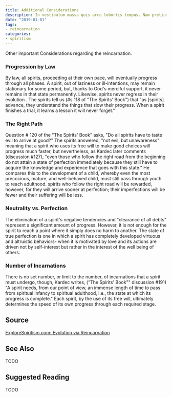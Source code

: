 ```yaml
---
title: Additional Considerations
description: In vestibulum massa quis arcu lobortis tempus. Nam pretium arcu in odio vulputate luctus.
date: "2019-01-01"
tags:
- reincarnation
categories:
- spiritism
---
```


Other important Considerations regarding the reincarnation.

### Progression by Law 
By law, all spirits, proceeding at their own pace, will eventually progress through all phases. A spirit, out of laziness or ill-intentions, may remain stationary for some period, but, thanks to God's merciful support, it never remains in that state permanently. Likewise, spirits never regress in their evolution . The spirits tell us (#s 118 of "The Spirits' Book") that "as [spirits] advance, they understand the things that slow their progress. When a spirit finishes a trial, it learns a lesson it will never forget."


### The Right Path 
Question # 120 of the "The Spirits' Book" asks, "Do all spirits have to taste evil to arrive at good?" The spirits answered, "not evil, but unawareness" meaning that a spirit who uses its free will to make good choices will progress much faster, but nevertheless, as Kardec later comments (discussion #127), "even those who follow the right road from the beginning do not attain a state of perfection immediately because they still have to acquire the knowledge and experience that goes with this state." He compares this to the development of a child, whereby even the most precocious, mature, and well-behaved child, must still pass through youth to reach adulthood. spirits who follow the right road will be rewarded, however, for they will arrive sooner at perfection; their imperfections will be fewer and their suffering will be less.


### Neutrality vs. Perfection 
The elimination of a spirit's negative tendencies and "clearance of all debts" represent a significant amount of progress. However, it is not enough for the spirit to reach a point where it simply does no harm to another. The state of true perfection is one in which a spirit has completely developed virtuous and altruistic behaviors- when it is motivated by love and its actions are driven not by self-interest but rather in the interest of the well being of others.


### Number of Incarnations 
There is no set number, or limit to the number, of incarnations that a spirit must undergo, though, Kardec writes, ("The Spirits' Book"" discussion #191) "A spirit needs, from our point of view, an immense length of time to pass from spiritual infancy to spiritual adulthood, i.e., the state at which its progress is complete." Each spirit, by the use of its free will, ultimately determines the speed of its own progress through each required stage. 
 

## Source
[ExploreSpiritism.com: Evolution via Reincarnation](http://file://www.explorespiritism.com/Philosophy_Reincarnation_Evolution_Natural%20Law.htm)

## See Also
TODO


## Suggested Reading
TODO


